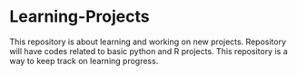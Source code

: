# Learning-Projects
This repository is about learning and working on new projects. Repository will have codes related to basic python and R projects. This repository is a way to keep track on learning progress.
